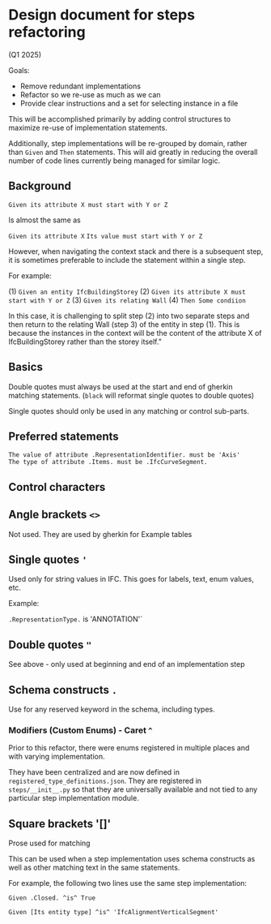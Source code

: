 # Design document for steps refactoring

(Q1 2025)

Goals:

- Remove redundant implementations
- Refactor so we re-use as much as we can
- Provide clear instructions and a set for selecting instance in a file

This will be accomplished primarily by adding control structures
to maximize re-use of implementation statements.

Additionally, step implementations will be re-grouped by domain, rather than
`Given` and `Then` statements.
This will aid greatly in reducing the overall number of code lines currently being managed
for similar logic.

## Background

`Given its attribute X must start with Y or Z`

Is almost the same as

`Given its attribute X`
`Its value must start with Y or Z`

However, when navigating the context stack and there is a subsequent step,
it is sometimes preferable to include the statement within a single step.

For example:

(1) `Given an entity IfcBuildingStorey`
(2) `Given its attribute X must start with Y or Z`
(3) `Given its relating Wall`
(4) `Then Some condiion`

In this case, it is challenging to split step (2) into two separate steps and then return to the
relating Wall (step 3) of the entity in step (1). This is because the instances in the context will be
the content of the attribute X of IfcBuildingStorey rather than the storey itself."

## Basics

Double quotes must always be used at the start and end of gherkin matching statements.
(`black` will reformat single quotes to double quotes)

Single quotes should only be used in any matching or control sub-parts.

## Preferred statements

``` gherkin
The value of attribute .RepresentationIdentifier. must be 'Axis'
The type of attribute .Items. must be .IfcCurveSegment.
```

## Control characters

## Angle brackets `<>`

Not used.
They are used by gherkin for Example tables

## Single quotes `'`

Used only for string values in IFC.
This goes for labels, text, enum values, etc.

Example:

`.RepresentationType.` is 'ANNOTATION'`

## Double quotes `"`

See above - only used at beginning and end of an implementation step

## Schema constructs `.`

Use for any reserved keyword in the schema, including types.

### Modifiers (Custom Enums) - Caret `^`

Prior to this refactor, there were enums registered in multiple places and with varying implementation.

They have been centralized and are now defined in `registered_type_definitions.json`.
They are registered in `steps/__init__.py` so that they are universally available and not tied to
any particular step implementation module.

## Square brackets '[]'

Prose used for matching

This can be used when a step implementation uses schema constructs
as well as other matching text in the same statements.

For example, the following two lines use the same step implementation:

```gherkin
Given .Closed. ^is^ True

Given [Its entity type] ^is^ 'IfcAlignmentVerticalSegment'
```
